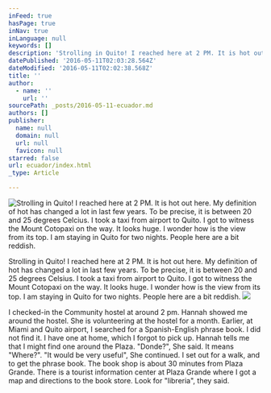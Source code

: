 ```yaml
---
inFeed: true
hasPage: true
inNav: true
inLanguage: null
keywords: []
description: 'Strolling in Quito! I reached here at 2 PM. It is hot out here. My definition of hot has changed a lot in last few years. To be precise, it is between 20 and 25 degrees Celsius. I took a taxi from airport to Quito. I got to witness the Mount Cotopaxi on the way. It looks huge. I wonder how is the view from its top. I am staying in Quito for two nights. People here are a bit reddish.'
datePublished: '2016-05-11T02:03:28.564Z'
dateModified: '2016-05-11T02:02:38.568Z'
title: ''
author:
  - name: ''
    url: ''
sourcePath: _posts/2016-05-11-ecuador.md
authors: []
publisher:
  name: null
  domain: null
  url: null
  favicon: null
starred: false
url: ecuador/index.html
_type: Article

---
```

![Strolling in Quito! I reached here at 2 PM. It is hot out here. My definition of hot has changed a lot in last few years. To be precise, it is between 20 and 25 degrees Celcius. I took a taxi from airport to Quito. I got to witness the Mount Cotopaxi on the way. It looks huge. I wonder how is the view from its top. I am staying in Quito for two nights. People here are a bit reddish.](https://the-grid-user-content.s3-us-west-2.amazonaws.com/112da968-38c3-4266-96ac-6d26fec5d82c.jpg)

Strolling in Quito! I reached here at 2 PM. It is hot out here. My definition of hot has changed a lot in last few years. To be precise, it is between 20 and 25 degrees Celsius. I took a taxi from airport to Quito. I got to witness the Mount Cotopaxi on the way. It looks huge. I wonder how is the view from its top. I am staying in Quito for two nights. People here are a bit reddish.
![](https://the-grid-user-content.s3-us-west-2.amazonaws.com/75d36c4a-9ef0-4ed4-b54d-8ccf4120867d.jpg)

I checked-in the Community hostel at around 2 pm. Hannah showed me around the hostel. She is volunteering at the hostel for a month. Earlier, at Miami and Quito airport, I searched for a Spanish-English phrase book. I did not find it. I have one at home, which I forgot to pick up. Hannah tells me that I might find one around the Plaza. "Donde?", She said. It means "Where?". "It would be very useful", She continued. I set out for a walk, and to get the phrase book. The book shop is about 30 minutes from Plaza Grande. There is a tourist information center at Plaza Grande where I got a map and directions to the book store. Look for "libreria", they said.